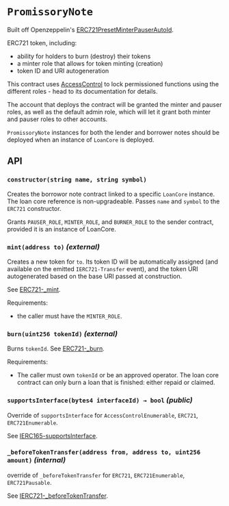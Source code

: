 # `PromissoryNote`

Built off Openzeppelin's [ERC721PresetMinterPauserAutoId](https://docs.openzeppelin.com/contracts/3.x/api/presets#ERC721PresetMinterPauserAutoId).

ERC721 token, including:

- ability for holders to burn (destroy) their tokens
- a minter role that allows for token minting (creation)
- token ID and URI autogeneration

This contract uses [AccessControl](https://docs.openzeppelin.com/contracts/4.x/api/access#AccessControl)
to lock permissioned functions using the different roles - head to its documentation for details.

The account that deploys the contract will be granted the minter and pauser
roles, as well as the default admin role, which will let it grant both minter
and pauser roles to other accounts.

`PromissoryNote` instances for both the lender and borrower notes should be deployed
when an instance of `LoanCore` is deployed.

## API

### `constructor(string name, string symbol)`

Creates the borrowor note contract linked to a specific `LoanCore` instance.
The loan core reference is non-upgradeable. Passes `name` and `symbol` to the
`ERC721` constructor.

Grants `PAUSER_ROLE`, `MINTER_ROLE`, and `BURNER_ROLE` to the sender
contract, provided it is an instance of LoanCore.

### `mint(address to)` _(external)_

Creates a new token for `to`. Its token ID will be automatically
assigned (and available on the emitted `IERC721-Transfer` event), and the token
URI autogenerated based on the base URI passed at construction.

See [ERC721-\_mint](https://docs.openzeppelin.com/contracts/4.x/api/token/erc721#ERC721-_mint-address-uint256-).

Requirements:

- the caller must have the `MINTER_ROLE`.

### `burn(uint256 tokenId)` _(external)_

Burns `tokenId`. See [ERC721-\_burn](https://docs.openzeppelin.com/contracts/4.x/api/token/erc721#ERC721-_burn-uint256-).

Requirements:

- The caller must own `tokenId` or be an approved operator.
  The loan core contract can only burn a loan that is finished:
  either repaid or claimed.

### `supportsInterface(bytes4 interfaceId) → bool` _(public)_

Override of `supportsInterface` for `AccessControlEnumerable`, `ERC721`, `ERC721Enumerable`.

See [IERC165-supportsInterface](https://docs.openzeppelin.com/contracts/4.x/api/utils#IERC165-supportsInterface-bytes4-).

### `_beforeTokenTransfer(address from, address to, uint256 amount)` _(internal)_

override of `_beforeTokenTransfer` for `ERC721`, `ERC721Enumerable`, `ERC721Pausable`.

See [IERC721-\_beforeTokenTransfer](https://docs.openzeppelin.com/contracts/4.x/api/token/erc721#ERC721-_beforeTokenTransfer-address-address-uint256-).
